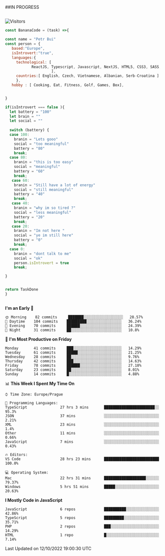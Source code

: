 ##IN PROGRESS
##
![Visitors](https://komarev.com/ghpvc/?username=petrbui&style=for-the-badge&label=Visitors+👀)
```Javascript
const BananaCode = (task) =>{

const name = "Petr Bui"
const person = {
   based:"Europe",
   isIntrovert:"true",
   languages:{
     technological: [ 
            ReactJS, Typescript, Javascript, NextJS, HTML5, CSS3, SASS, Redux, Node, Storybook, Styled-Component
                     ],
     countries:[ English, Czech, Vietnamese, Albanian, Serb-Croatina ]
     },
   hobby : [ Cooking, Eat, Fitness, Golf, Games, Box],


}

if(isIntrovert === false ){
  let battery = "100"
  let brain = ""
  let social = ""
  
  switch (battery) {
  case 100:
    branin = "Lets gooo"
    social = "too meaningful"
    battery = "80"
    break;
  case 80:
    branin = "this is too easy"
    social = "meaningful"
    battery = "60"
    break;
   case 60:
    branin = "Still have a lot of energy"
    social = "still meaningful"
    battery = "40"
    break;
   case 40:
    branin = "why im so tired ?"
    social = "less meaningful"
    battery = "20"
    break;
   case 20:
    branin = "Im not here "
    social = "ye im still here"
    battery = "0"
    break;
  case 0:
    branin = "dont talk to me"
    social = "ok"
    person.isIntrovert = true
    break;

}


return TaskDone
}
```



##
<!--
[![My GitHub stats](https://github-readme-stats.vercel.app/api?username=petrbui&theme=github_dark)](https://github.com/anuraghazra/github-readme-stats)

[![My wakatime stats](https://github-readme-stats.vercel.app/api/wakatime?username=petrbui&theme=github_dark)](https://github.com/anuraghazra/github-readme-stats)
-->
<!--START_SECTION:waka-->
**I'm an Early 🐤** 

```text
🌞 Morning    82 commits     ███████░░░░░░░░░░░░░░░░░░   28.57% 
🌆 Daytime    104 commits    █████████░░░░░░░░░░░░░░░░   36.24% 
🌃 Evening    70 commits     ██████░░░░░░░░░░░░░░░░░░░   24.39% 
🌙 Night      31 commits     ██░░░░░░░░░░░░░░░░░░░░░░░   10.8%

```
📅 **I'm Most Productive on Friday** 

```text
Monday       41 commits     ███░░░░░░░░░░░░░░░░░░░░░░   14.29% 
Tuesday      61 commits     █████░░░░░░░░░░░░░░░░░░░░   21.25% 
Wednesday    28 commits     ██░░░░░░░░░░░░░░░░░░░░░░░   9.76% 
Thursday     42 commits     ███░░░░░░░░░░░░░░░░░░░░░░   14.63% 
Friday       78 commits     ██████░░░░░░░░░░░░░░░░░░░   27.18% 
Saturday     23 commits     ██░░░░░░░░░░░░░░░░░░░░░░░   8.01% 
Sunday       14 commits     █░░░░░░░░░░░░░░░░░░░░░░░░   4.88%

```


📊 **This Week I Spent My Time On** 

```text
⌚︎ Time Zone: Europe/Prague

💬 Programming Languages: 
TypeScript               27 hrs 3 mins       ███████████████████████░░   95.3% 
JSON                     37 mins             ░░░░░░░░░░░░░░░░░░░░░░░░░   2.21% 
XML                      23 mins             ░░░░░░░░░░░░░░░░░░░░░░░░░   1.4% 
Other                    11 mins             ░░░░░░░░░░░░░░░░░░░░░░░░░   0.66% 
JavaScript               7 mins              ░░░░░░░░░░░░░░░░░░░░░░░░░   0.43%

🔥 Editors: 
VS Code                  28 hrs 23 mins      █████████████████████████   100.0%

💻 Operating System: 
Mac                      22 hrs 31 mins      ███████████████████░░░░░░   79.37% 
Windows                  5 hrs 51 mins       █████░░░░░░░░░░░░░░░░░░░░   20.63%

```

**I Mostly Code in JavaScript** 

```text
JavaScript               6 repos             ██████████░░░░░░░░░░░░░░░   42.86% 
TypeScript               5 repos             █████████░░░░░░░░░░░░░░░░   35.71% 
PHP                      2 repos             ███░░░░░░░░░░░░░░░░░░░░░░   14.29% 
HTML                     1 repo              █░░░░░░░░░░░░░░░░░░░░░░░░   7.14%

```



 Last Updated on 12/10/2022 19:00:30 UTC
<!--END_SECTION:waka-->
